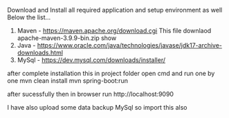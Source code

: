 Download and Install all required application and setup environment as well Below the list...
1.  Maven - https://maven.apache.org/download.cgi               This file downlaod apache-maven-3.9.9-bin.zip show
2.  Java - https://www.oracle.com/java/technologies/javase/jdk17-archive-downloads.html
3.  MySql - https://dev.mysql.com/downloads/installer/

after complete installation this in project folder open cmd and run one by one
mvn clean install
mvn spring-boot:run

after sucessfully then in browser run
http://localhost:9090



I have also upload some data backup MySql so import this also

